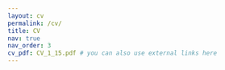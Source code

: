 ```yaml
---
layout: cv
permalink: /cv/
title: CV
nav: true
nav_order: 3
cv_pdf: CV_1_15.pdf # you can also use external links here
---
```

